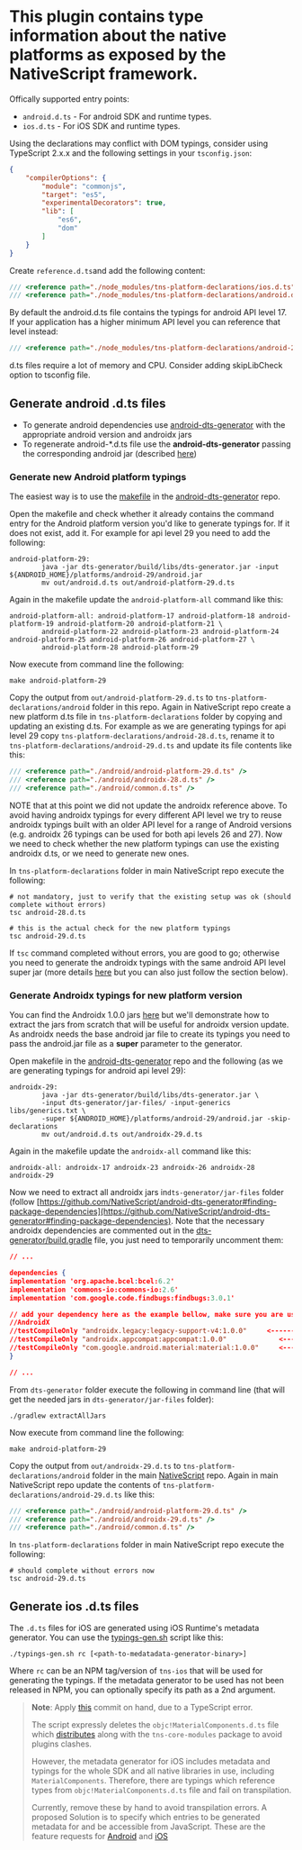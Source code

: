 # This plugin contains type information about the native platforms as exposed by the NativeScript framework.

Offically supported entry points:

* `android.d.ts` - For android SDK and runtime types.
* `ios.d.ts` - For iOS SDK and runtime types.

Using the declarations may conflict with DOM typings,
consider using TypeScript 2.x.x and the following settings in your `tsconfig.json`:

``` JSON
{
    "compilerOptions": {
        "module": "commonjs",
        "target": "es5",
        "experimentalDecorators": true,
        "lib": [
            "es6",
            "dom"
        ]
    }
}
```

Create `reference.d.ts`and add the following content:

``` TypeScript
/// <reference path="./node_modules/tns-platform-declarations/ios.d.ts" />
/// <reference path="./node_modules/tns-platform-declarations/android.d.ts" />
```

By default the android.d.ts file contains the typings for android API level 17. If your application has a higher minimum API level you can reference that level instead:

``` TypeScript
/// <reference path="./node_modules/tns-platform-declarations/android-24.d.ts" />
```

d.ts files require a lot of memory and CPU. Consider adding skipLibCheck option to tsconfig file.

## Generate android .d.ts files

* To generate android dependencies use [android-dts-generator](https://github.com/NativeScript/android-dts-generator) with the appropriate android version and androidx jars
* To regenerate android-*.d.ts file use the **android-dts-generator** passing the corresponding android jar (described [here](https://github.com/NativeScript/android-dts-generator/blob/master/README.md#generate-definitons-for-android-sdk))

### Generate new Android platform typings

The easiest way is to use the [makefile](https://github.com/NativeScript/android-dts-generator/blob/master/Makefile) in the [android-dts-generator](https://github.com/NativeScript/android-dts-generator) repo.

Open the makefile and check whether it already contains the command entry for the Android platform version you'd like to generate typings for. If it does not exist, add it. For example for api level 29 you need to add the following:

``` Shell
android-platform-29:
        java -jar dts-generator/build/libs/dts-generator.jar -input ${ANDROID_HOME}/platforms/android-29/android.jar
        mv out/android.d.ts out/android-platform-29.d.ts
```

Again in the makefile update the `android-platform-all` command like this:

``` Shell
android-platform-all: android-platform-17 android-platform-18 android-platform-19 android-platform-20 android-platform-21 \
        android-platform-22 android-platform-23 android-platform-24 android-platform-25 android-platform-26 android-platform-27 \
        android-platform-28 android-platform-29
```

Now execute from command line the following:

``` Shell
make android-platform-29
```

Copy the output from `out/android-platform-29.d.ts` to `tns-platform-declarations/android` folder in this repo.
Again in NativeScript repo create a new platform d.ts file in `tns-platform-declarations` folder by copying and updating an existing d.ts. For example as we are generating typings for api level 29 copy `tns-platform-declarations/android-28.d.ts`, rename it to `tns-platform-declarations/android-29.d.ts` and update its file contents like this:

``` TypeScript
/// <reference path="./android/android-platform-29.d.ts" />
/// <reference path="./android/androidx-28.d.ts" />
/// <reference path="./android/common.d.ts" />
```

NOTE that at this point we did not update the androidx reference above. To avoid having androidx typings for every different API level we try to reuse androidx typings built with an older API level for a range of Android versions (e.g. androidx 26 typings can be used for both api levels 26 and 27). Now we need to check whether the new platform typings can use the existing androidx d.ts, or we need to generate new ones.

In `tns-platform-declarations` folder in main NativeScript repo execute the following:

``` Shell
# not mandatory, just to verify that the existing setup was ok (should complete without errors)
tsc android-28.d.ts

# this is the actual check for the new platform typings
tsc android-29.d.ts
```

If `tsc` command completed without errors, you are good to go; otherwise you need to generate the androidx typings with the same android API level super jar (more details [here](https://github.com/NativeScript/android-dts-generator#android-support-specifics) but you can also just follow the section below).

### Generate Androidx typings for new platform version

You can find the Androidx 1.0.0 jars [here](https://github.com/NativeScript/android-dts-generator/tree/master/libs/androidx/1.0.0) but we'll demonstrate how to extract the jars from scratch that will be useful for androidx version update. As androidx needs the base android jar file to create its typings you need to pass the android.jar file as a **super** parameter to the generator.

Open makefile in the [android-dts-generator](https://github.com/NativeScript/android-dts-generator) repo and the following (as we are generating typings for android api level 29):

``` Shell
androidx-29:
        java -jar dts-generator/build/libs/dts-generator.jar \
        -input dts-generator/jar-files/ -input-generics libs/generics.txt \
        -super ${ANDROID_HOME}/platforms/android-29/android.jar -skip-declarations
        mv out/android.d.ts out/androidx-29.d.ts
```

Again in the makefile update the `androidx-all` command like this:

``` Shell
androidx-all: androidx-17 androidx-23 androidx-26 androidx-28 androidx-29
```

Now we need to extract all androidx jars in`dts-generator/jar-files` folder (follow [https://github.com/NativeScript/android-dts-generator#finding-package-dependencies](https://github.com/NativeScript/android-dts-generator#finding-package-dependencies). Note that the necessary androidx dependencies are commented out in the [dts-generator/build.gradle](https://github.com/NativeScript/android-dts-generator/blob/master/dts-generator/build.gradle) file, you just need to temporarily uncomment them:

``` JSON
// ...

dependencies {
implementation 'org.apache.bcel:bcel:6.2'
implementation 'commons-io:commons-io:2.6'
implementation 'com.google.code.findbugs:findbugs:3.0.1'

// add your dependency here as the example bellow, make sure you are using testCompileOnly
//AndroidX
//testCompileOnly "androidx.legacy:legacy-support-v4:1.0.0"     <------ uncomment but do not commit
//testCompileOnly "androidx.appcompat:appcompat:1.0.0"             <------ uncomment but do not commit
//testCompileOnly "com.google.android.material:material:1.0.0"     <------ uncomment but do not commit
}

// ...
```

From `dts-generator` folder execute the following in command line (that will get the needed jars in `dts-generator/jar-files` folder):

``` Shell
./gradlew extractAllJars
```

Now execute from command line the following:

``` Shell
make android-platform-29
```

Copy the output from `out/androidx-29.d.ts` to `tns-platform-declarations/android` folder in the main [NativeScript](https://github.com/NativeScript/NativeScript) repo. Again in main NativeScript repo update the contents of `tns-platform-declarations/android-29.d.ts` like this:

``` TypeScript
/// <reference path="./android/android-platform-29.d.ts" />
/// <reference path="./android/androidx-29.d.ts" />
/// <reference path="./android/common.d.ts" />
```

In `tns-platform-declarations` folder in main NativeScript repo execute the following:

``` Shell
# should complete without errors now
tsc android-29.d.ts
```

## Generate ios .d.ts files

The `.d.ts` files for iOS are generated using iOS Runtime's metadata generator. You can use the [typings-gen.sh](./typings-gen.sh) script like this:

``` Shell
./typings-gen.sh rc [<path-to-medatadata-generator-binary>]
```

Where `rc` can be an NPM tag/version of `tns-ios` that will be used for generating the typings. If the metadata generator to be used has not been released in NPM, you can optionally specify its path as a 2nd argument.

> **Note**: Apply [this](https://github.com/NativeScript/NativeScript/commit/45b4b061e470c19cdc582f220ee86fd3169269a0) commit on hand, due to a TypeScript error.
>
> The script expressly deletes the `objc!MaterialComponents.d.ts` file which [distributes](https://github.com/NativeScript/NativeScript/pull/7480) along with the `tns-core-modules` package to avoid plugins clashes.
>
> However, the metadata generator for iOS includes metadata and typings for the whole SDK and all native libraries in use, including `MaterialComponents`. Therefore, there are typings which reference types from `objc!MaterialComponents.d.ts` file and fail on transpilation.
>
> Currently, remove these by hand to avoid transpilation errors. A proposed Solution is to specify which entries to be generated metadata for and be accessible from JavaScript. These are the feature requests for [Android](https://github.com/NativeScript/android-runtime/issues/1485) and [iOS](https://github.com/NativeScript/ios-runtime/issues/1209)
